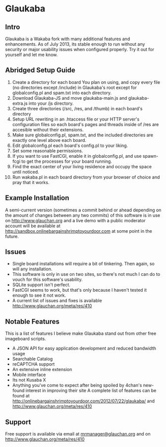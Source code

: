 Glaukaba
========

## Intro ##
Glaukaba is a Wakaba fork with many additional features and enhancements. As of July 2013, its stable enough to run without any security or major usability issues when configured properly. Try it out for yourself and let me know.

## Abridged Setup Guide ##
1. Create a directory for each board You plan on using, and copy every file (no directories except /include) in Glaukaba's root except for globalconfig.pl and spam.txt into each directory.
2. Download Glaukaba-JS and move glaukaba-main.js and glaukaba-extra.js into your /js directory.
3. Create three directories (/src, /res, and /thumb) in each board's directory
4. Setup URL rewriting in an .htaccess file or your HTTP server's configuration files so each board's pages and threads inside of /res are accesible without their extensions.
5. Make sure globalconfig.pl, spam.txt, and the included directories are exactly one level above each board.
6. Edit globalconfig.pl each board's config.pl to your liking.
7. Set some reasonable permissions.
8. If you want to use FastCGI, enable it in globalconfig.pl, and use spawn-fcgi to get the processes for your board running.
9. Find the exact center of your living residence and occupy the space until noticed.
10. Run wakaba.pl in each board directory from your browser of choice and pray that it works.
	
## Example Installation ##
A semi-current version (sometimes a commit behind or ahead depending on the amount of changes between any two commits) of this software is in use on http://www.glauchan.org and a live demo with a public moderator account will be available at http://sandbox.onlinebargainshrimptoyourdoor.com at some point in the future.

## Issues ##
- Single board installations will require a bit of tinkering. Then again, so will any installation.
- This software is only in use on two sites, so there's not much I can do to vouch for this software's usability.
- SQLite support isn't perfect.
- FastCGI seems to work, but that's only because I haven't tested it enough to see it not work.
- A current list of issues and fixes is available http://www.glauchan.org/meta/res/410

## Notable Features ##
This is a list of features I believe make Glaukaba stand out from other free imageboard scripts.
- A JSON API for easy application development and reduced bandwidth usage
- Searchable Catalog
- reCAPTCHA support
- An extensive inline extension
- Mobile interface
- Its not Kusaba X
- Anything you've come to expect after being spoiled by 4chan's new-found interest in improving their site
A complete list of features can be found at http://onlinebargainshrimptoyourdoor.com/2012/07/22/glaukaba/ and http://www.glauchan.org/meta/res/410

## Support ##
Free support is available via email at mrmanager@glauchan.org and on http://www.glauchan.org/meta/res/410